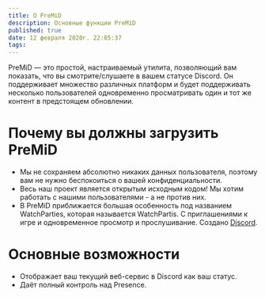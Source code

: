 ```yaml
---
title: О PreMiD
description: Основные функции PreMiD
published: true
date: 12 февраля 2020г. 22:05:37
tags:
---
```


PreMiD — это простой, настраиваемый утилита, позволяющий вам показать, что вы смотрите/слушаете в вашем статусе Discord. Он поддерживает множество различных платформ и будет поддерживать несколько пользователей одновременно просматривать один и тот же контент в предстоящем обновлении.

# Почему вы должны загрузить PreMiD
- Мы не сохраняем абсолютно никаких данных пользователя, поэтому вам не нужно беспокоиться о вашей конфиденциальности.
- Весь наш проект является открытым исходным кодом! Мы хотим работать с нашими пользователями - а не против них.
- В PreMiD приближается большая особенность под названием WatchParties, которая называется WatchPartis. С приглашениями к игре и одновременное просмотр и прослушивание. Создано [Discord](https://discordapp.com/).

# Основные возможности
- Отображает ваш текущий веб-сервис в Discord как ваш статус.
- Даёт полный контроль над Presence.